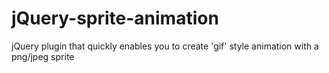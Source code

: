 jQuery-sprite-animation
=======================

jQuery plugin that quickly enables you to create 'gif' style animation with a png/jpeg sprite